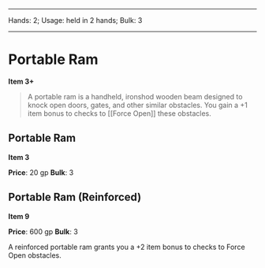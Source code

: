 
---
Hands: 2;
Usage: held in 2 hands;
Bulk: 3


---

# Portable Ram

**Item 3+**

> A portable ram is a handheld, ironshod wooden beam designed to knock open doors, gates, and other similar obstacles. You gain a +1 item bonus to checks to [[Force Open]] these obstacles.

## Portable Ram

**Item 3**

**Price**: 20 gp
**Bulk**: 3

## Portable Ram (Reinforced)

**Item 9**

**Price**: 600 gp
**Bulk**: 3

A reinforced portable ram grants you a +2 item bonus to checks to Force Open obstacles.
